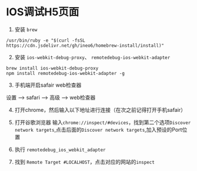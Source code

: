 # IOS调试H5页面

1. 安装 `brew`

```shell
/usr/bin/ruby -e "$(curl -fsSL https://cdn.jsdelivr.net/gh/ineo6/homebrew-install/install)"
```
2. 安装 `ios-webkit-debug-proxy`、 `remotedebug-ios-webkit-adapter`

```shell
brew install ios-webkit-debug-proxy
npm install remotedebug-ios-webkit-adapter -g
```
3. 手机端开启safair web检查器

设置 --> safari --> 高级 --> web检查器

4. 打开chrome，然后输入以下地址进行连接（在次之前记得打开手机safair）

5. 打开谷歌浏览器 输入`chrome://inspect/#devices`，找到第二个选项`Discover network targets`,点击后面的`Discover network targets`,加入预设的Port位置

6. 执行 `remotedebug_ios_webkit_adapter`

7. 找到 `Remote Target #LOCALHOST`，点击对应的网站的`inspect`